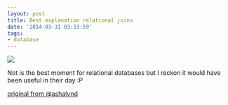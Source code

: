 ```yaml
---
layout: post
title: Best explanation relational joins
date: '2014-03-31 03:33:59'
tags:
- database
---
```


![](http://i.imgur.com/N3ATJlM.jpg)

Not is the best moment for relational databases but I reckon it would have been useful in their day :P

[original from @ashalynd](https://twitter.com/ashalynd/status/449828745495330817)